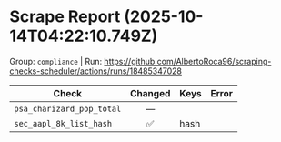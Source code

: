 # Scrape Report (2025-10-14T04:22:10.749Z)

Group: `compliance`  |  Run: https://github.com/AlbertoRoca96/scraping-checks-scheduler/actions/runs/18485347028

| Check | Changed | Keys | Error |
|---|:---:|:--|:--|
| `psa_charizard_pop_total` | — |  |  |
| `sec_aapl_8k_list_hash` | ✅ | hash |  |
